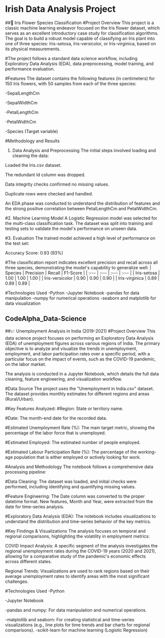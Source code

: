 # Irish Data Analysis Project
##🌸 Iris Flower Species Classification
#Project Overview
This project is a classic machine learning endeavor focused on the Iris flower dataset, which serves as an excellent introductory case study for classification algorithms. The goal is to build a robust model capable of classifying an Iris plant into one of three species: Iris-setosa, Iris-versicolor, or Iris-virginica, based on its physical measurements.

#The project follows a standard data science workflow, including Exploratory Data Analysis (EDA), data preprocessing, model training, and performance evaluation.

#Features
The dataset contains the following features (in centimeters) for 150 Iris flowers, with 50 samples from each of the three species:

-SepalLengthCm

-SepalWidthCm

-PetalLengthCm

-PetalWidthCm

-Species (Target variable)

#Methodology and Results
1. Data Analysis and Preprocessing
The initial steps involved loading and cleaning the data:

Loaded the Iris.csv dataset.

The redundant Id column was dropped.

Data integrity checks confirmed no missing values.

Duplicate rows were checked and handled.

An EDA phase was conducted to understand the distribution of features and the strong positive correlation between PetalLengthCm and PetalWidthCm.

#2. Machine Learning Model
A Logistic Regression model was selected for the multi-class classification task. The dataset was split into training and testing sets to validate the model's performance on unseen data.

#3. Evaluation
The trained model achieved a high level of performance on the test set:

Accuracy Score: 0.93 (93%)

#The classification report indicates excellent precision and recall across all three species, demonstrating the model's capability to generalize well:
| Species | Precision | Recall | F1-Score |
| :--- | :--- | :--- | :--- |
| Iris-setosa | 1.00 | 1.00 | 1.00 |
| Iris-versicolor | 0.90 | 0.90 | 0.90 |
| Iris-virginica | 0.89 | 0.89 | 0.89 |

#Technologies Used
-Python
-Jupyter Notebook
-pandas for data manipulation
-numpy for numerical operations
-seaborn and matplotlib for data visualization



## CodeAlpha_Data-Science
##📈 Unemployment Analysis in India (2019-2021)
#Project Overview
This data science project focuses on performing an Exploratory Data Analysis (EDA) of unemployment figures across various regions of India. The primary objective is to analyze and visualize the trends in unemployment, employment, and labor participation rates over a specific period, with a particular focus on the impact of events, such as the COVID-19 pandemic, on the labor market.

The analysis is conducted in a Jupyter Notebook, which details the full data cleaning, feature engineering, and visualization workflow.

#Data Source
The project uses the "Unemployment in India.csv" dataset. The dataset provides monthly estimates for different regions and areas (Rural/Urban).

#Key Features Analyzed:
#Region: State or territory name.

#Date: The month-end date for the recorded data.

#Estimated Unemployment Rate (%): The main target metric, showing the percentage of the labor force that is unemployed.

#Estimated Employed: The estimated number of people employed.

#Estimated Labour Participation Rate (%): The percentage of the working-age population that is either employed or actively looking for work.

#Analysis and Methodology
The notebook follows a comprehensive data processing pipeline:

#Data Cleaning: The dataset was loaded, and initial checks were performed, including identifying and quantifying missing values.

#Feature Engineering: The Date column was converted to the proper datetime format. New features, Month and Year, were extracted from the date for time-series analysis.

#Exploratory Data Analysis (EDA): The notebook includes visualizations to understand the distribution and time-series behavior of the key metrics.

#Key Findings & Visualizations
The analysis focuses on temporal and regional comparisons, highlighting the volatility in employment metrics:

COVID Impact Analysis: A specific segment of the analysis investigates the regional unemployment rates during the COVID-19 years (2020 and 2021), allowing for a comparative study of the pandemic's economic effects across different states.

Regional Trends: Visualizations are used to rank regions based on their average unemployment rates to identify areas with the most significant challenges.

#Technologies Used
-Python

-Jupyter Notebook

-pandas and numpy: For data manipulation and numerical operations.

-matplotlib and seaborn: For creating statistical and time-series visualizations (e.g., line plots for time trends and bar charts for regional comparisons).
-scikit-learn for machine learning (Logistic Regression)




